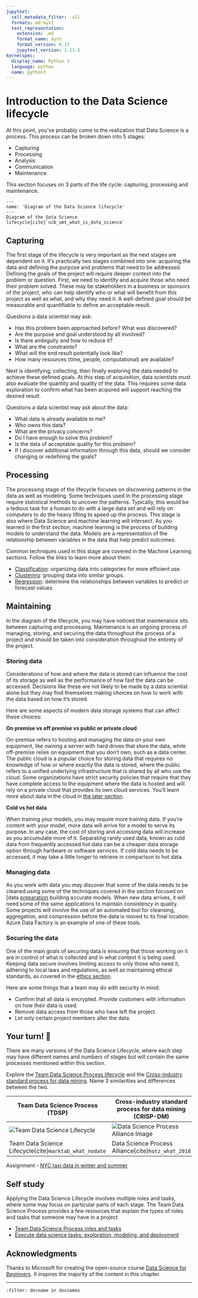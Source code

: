 ```yaml
---
jupytext:
  cell_metadata_filter: -all
  formats: md:myst
  text_representation:
    extension: .md
    format_name: myst
    format_version: 0.13
    jupytext_version: 1.11.5
kernelspec:
  display_name: Python 3
  language: python
  name: python3
---
```


# Introduction to the Data Science lifecycle

At this point, you've probably come to the realization that Data Science is a process. This process can be broken down into 5 stages:

- Capturing
- Processing
- Analysis
- Communication
- Maintenance

This section focuses on 3 parts of the life cycle: capturing, processing and maintenance.

```{figure} ../../../images/data-science-lifecycle.jpeg
---
name: 'Diagram of the Data Science lifecycle'
---
Diagram of the Data Science lifecycle{cite}`ucb_umt_what_is_data_science`
```

## Capturing

The first stage of the lifecycle is very important as the next stages are dependent on it. It’s practically two stages combined into one: acquiring the data and defining the purpose and problems that need to be addressed. Defining the goals of the project will require deeper context into the problem or question. First, we need to identify and acquire those who need their problem solved. These may be stakeholders in a business or sponsors of the project, who can help identify who or what will benefit from this project as well as what, and why they need it. A well-defined goal should be measurable and quantifiable to define an acceptable result.

Questions a data scientist may ask:

- Has this problem been approached before? What was discovered?
- Are the purpose and goal understood by all involved?
- Is there ambiguity and how to reduce it?
- What are the constraints?
- What will the end result potentially look like?
- How many resources (time, people, computational) are available?

Next is identifying, collecting, then finally exploring the data needed to achieve these defined goals. At this step of acquisition, data scientists must also evaluate the quantity and quality of the data. This requires some data exploration to confirm what has been acquired will support reaching the desired result.  

Questions a data scientist may ask about the data:

- What data is already available to me?
- Who owns this data?
- What are the privacy concerns?
- Do I have enough to solve this problem?
- Is the data of acceptable quality for this problem?
- If I discover additional information through this data, should we consider changing or redefining the goals?

## Processing

The processing stage of the lifecycle focuses on discovering patterns in the data as well as modeling. Some techniques used in the processing stage require statistical methods to uncover the patterns. Typically, this would be a tedious task for a human to do with a large data set and will rely on computers to do the heavy lifting to speed up the process. This stage is also where Data Science and machine learning will intersect. As you learned in the first section, machine learning is the process of building models to understand the data. Models are a representation of the relationship between variables in the data that help predict outcomes.

Common techniques used in this stage are covered in the Machine Learning sections.  Follow the links to learn more about them:

- [Classification](../../ml-fundamentals/classification/introduction-to-classification.md): organizing data into categories for more efficient use.
- [Clustering](../../ml-advanced/clustering/introduction-to-clustering.md): grouping data into similar groups.
- [Regression](../../ml-fundamentals/regression/logistic-regression.md): determine the relationships between variables to predict or forecast values.

## Maintaining

In the diagram of the lifecycle, you may have noticed that maintenance sits between capturing and processing. Maintenance is an ongoing process of managing, storing, and securing the data throughout the process of a project and should be taken into consideration throughout the entirety of the project.

### Storing data

Considerations of how and where the data is stored can influence the cost of its storage as well as the performance of how fast the data can be accessed. Decisions like these are not likely to be made by a data scientist alone but they may find themselves making choices on how to work with the data based on how it’s stored.

Here are some aspects of modern data storage systems that can affect these choices:

**On premise vs off premise vs public or private cloud**

On-premise refers to hosting and managing the data on your own equipment, like owning a server with hard drives that store the data, while off-premise relies on equipment that you don’t own, such as a data center. The public cloud is a popular choice for storing data that requires no knowledge of how or where exactly the data is stored, where the public refers to a unified underlying infrastructure that is shared by all who use the cloud. Some organizations have strict security policies that require that they have complete access to the equipment where the data is hosted and will rely on a private cloud that provides its own cloud services. You’ll learn more about data in the cloud in [the later section](../data-science-in-the-cloud/introduction.md).

**Cold vs hot data**

When training your models, you may require more training data. If you’re content with your model, more data will arrive for a model to serve its purpose. In any case, the cost of storing and accessing data will increase as you accumulate more of it. Separating rarely used data, known as cold data from frequently accessed hot data can be a cheaper data storage option through hardware or software services. If cold data needs to be accessed, it may take a little longer to retrieve in comparison to hot data.

### Managing data

As you work with data you may discover that some of the data needs to be cleaned using some of the techniques covered in the section focused on [data [preparation](../working-with-data/data-preparation.md) building accurate models. When new data arrives, it will need some of the same applications to maintain consistency in quality. Some projects will involve the use of an automated tool for cleansing, aggregation, and compression before the data is moved to its final location. Azure Data Factory is an example of one of these tools.

### Securing the data

One of the main goals of securing data is ensuring that those working on it are in control of what is collected and in what context it is being used. Keeping data secure involves limiting access to only those who need it, adhering to local laws and regulations, as well as maintaining ethical standards, as covered in the [ethics section](../introduction/data-science-ethics.md).

Here are some things that a team may do with security in mind:

- Confirm that all data is encrypted.
Provide customers with information on how their data is used.
- Remove data access from those who have left the project.
- Let only certain project members alter the data.

## Your turn! 🚀

There are many versions of the Data Science Lifecycle, where each step may have different names and numbers of stages but will contain the same processes mentioned within this section.

Explore the [Team Data Science Process lifecycle](https://docs.microsoft.com/en-us/azure/architecture/data-science-process/lifecycle) and the [Cross-industry standard process for data mining](https://www.datascience-pm.com/crisp-dm-2/). Name 3 similarities and differences between the two.

|Team Data Science Process (TDSP)|Cross-industry standard process for data mining (CRISP-DM)|
|--|--|
|![Team Data Science Lifecycle](../../../images/tdsp-lifecycle2.png) | ![Data Science Process Alliance Image](../../../images/CRISP-DM.png) |
| Team Data Science Lifecycle{cite}`marktab_what_nodate` | Data Science Process Alliance{cite}`hotz_what_2018` |

Assignment - [NYC taxi data in winter and summer](../../assignments/data-science/nyc-taxi-data-in-winter-and-summer.ipynb)

## Self study

Applying the Data Science Lifecycle involves multiple roles and tasks, where some may focus on particular parts of each stage. The Team Data Science Process provides a few resources that explain the types of roles and tasks that someone may have in a project.

- [Team Data Science Process roles and tasks](https://docs.microsoft.com/en-us/azure/architecture/data-science-process/roles-tasks)
- [Execute data science tasks: exploration, modeling, and deployment](https://docs.microsoft.com/en-us/azure/architecture/data-science-process/execute-data-science-tasks)

## Acknowledgments

Thanks to Microsoft for creating the open-source course [Data Science for Beginners](https://github.com/microsoft/Data-Science-For-Beginners). It inspires the majority of the content in this chapter.

---

```{bibliography}
:filter: docname in docnames
```
